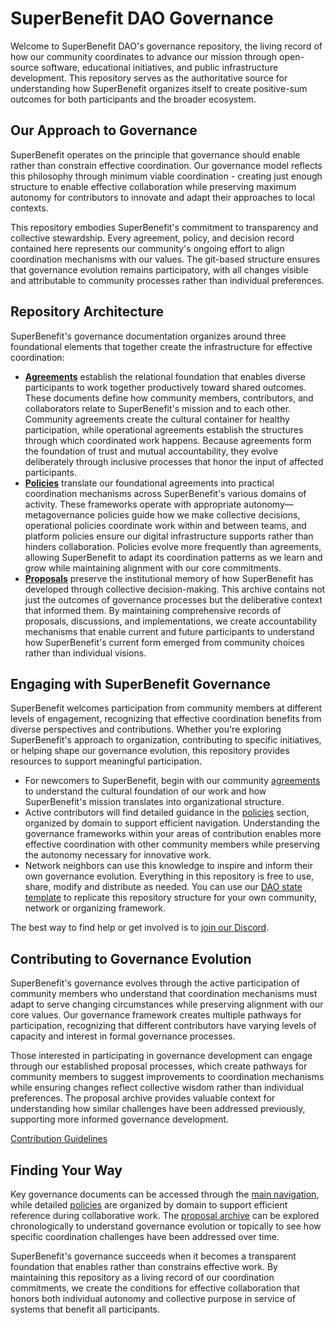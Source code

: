 # SuperBenefit DAO Governance

Welcome to SuperBenefit DAO's governance repository, the living record of how our community coordinates to advance our mission through open-source software, educational initiatives, and public infrastructure development. This repository serves as the authoritative source for understanding how SuperBenefit organizes itself to create positive-sum outcomes for both participants and the broader ecosystem.

## Our Approach to Governance

SuperBenefit operates on the principle that governance should enable rather than constrain effective coordination. Our governance model reflects this philosophy through minimum viable coordination - creating just enough structure to enable effective collaboration while preserving maximum autonomy for contributors to innovate and adapt their approaches to local contexts.

This repository embodies SuperBenefit's commitment to transparency and collective stewardship. Every agreement, policy, and decision record contained here represents our community's ongoing effort to align coordination mechanisms with our values. The git-based structure ensures that governance evolution remains participatory, with all changes visible and attributable to community processes rather than individual preferences.

## Repository Architecture

SuperBenefit's governance documentation organizes around three foundational elements that together create the infrastructure for effective coordination:

- **[Agreements](/agreements/readme.md)** establish the relational foundation that enables diverse participants to work together productively toward shared outcomes. These documents define how community members, contributors, and collaborators relate to SuperBenefit's mission and to each other. Community agreements create the cultural container for healthy participation, while operational agreements establish the structures through which coordinated work happens. Because agreements form the foundation of trust and mutual accountability, they evolve deliberately through inclusive processes that honor the input of affected participants.
- **[Policies](/policies/readme.md)** translate our foundational agreements into practical coordination mechanisms across SuperBenefit's various domains of activity. These frameworks operate with appropriate autonomy—metagovernance policies guide how we make collective decisions, operational policies coordinate work within and between teams, and platform policies ensure our digital infrastructure supports rather than hinders collaboration. Policies evolve more frequently than agreements, allowing SuperBenefit to adapt its coordination patterns as we learn and grow while maintaining alignment with our core commitments.
- **[Proposals](/proposals/readme.md)** preserve the institutional memory of how SuperBenefit has developed through collective decision-making. This archive contains not just the outcomes of governance processes but the deliberative context that informed them. By maintaining comprehensive records of proposals, discussions, and implementations, we create accountability mechanisms that enable current and future participants to understand how SuperBenefit's current form emerged from community choices rather than individual visions.

## Engaging with SuperBenefit Governance

SuperBenefit welcomes participation from community members at different levels of engagement, recognizing that effective coordination benefits from diverse perspectives and contributions. Whether you're exploring SuperBenefit's approach to organization, contributing to specific initiatives, or helping shape our governance evolution, this repository provides resources to support meaningful participation.

- For newcomers to SuperBenefit, begin with our community [agreements](/agreements/readme.md) to understand the cultural foundation of our work and how SuperBenefit's mission translates into organizational structure.
- Active contributors will find detailed guidance in the [policies](/policies/readme.md) section, organized by domain to support efficient navigation. Understanding the governance frameworks within your areas of contribution enables more effective coordination with other community members while preserving the autonomy necessary for innovative work.
- Network neighbors can use this knowledge to inspire and inform their own governance evolution. Everything in this repository is free to use, share, modify and distribute as needed. You can use our [DAO state template](https://github.com/superbenefit/state-template) to replicate this repository structure for your own community, network or organizing framework.

The best way to find help or get involved is to [join our Discord](https://discord.com/invite/d2EeszTvVm).

## Contributing to Governance Evolution

SuperBenefit's governance evolves through the active participation of community members who understand that coordination mechanisms must adapt to serve changing circumstances while preserving alignment with our core values. Our governance framework creates multiple pathways for participation, recognizing that different contributors have varying levels of capacity and interest in formal governance processes.

Those interested in participating in governance development can engage through our established proposal processes, which create pathways for community members to suggest improvements to coordination mechanisms while ensuring changes reflect collective wisdom rather than individual preferences. The proposal archive provides valuable context for understanding how similar challenges have been addressed previously, supporting more informed governance development.

[Contribution Guidelines](/contributing.md)

## Finding Your Way

Key governance documents can be accessed through the [main navigation](/), while detailed [policies](/policies/index.md) are organized by domain to support efficient reference during collaborative work. The [proposal archive](/proposals/index.md) can be explored chronologically to understand governance evolution or topically to see how specific coordination challenges have been addressed over time.

SuperBenefit's governance succeeds when it becomes a transparent foundation that enables rather than constrains effective work. By maintaining this repository as a living record of our coordination commitments, we create the conditions for effective collaboration that honors both individual autonomy and collective purpose in service of systems that benefit all participants.
